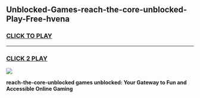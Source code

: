 
## Unblocked-Games-reach-the-core-unblocked-Play-Free-hvena
<h3>
<a href="https://premium76.site?title=reach-the-core-unblocked&ref=15A">CLICK TO PLAY</a></h3>
<hr>

<h3>
<a href="https://premium76.site?title=reach-the-core-unblocked&ref=15A">CLICK 2 PLAY</a>
  
</h3>

<a href="https://premium76.site?title=reach-the-core-unblocked&ref=15A"><img src="https://clearcache.store/games.png"></a>


**reach-the-core-unblocked games unblocked: Your Gateway to Fun and Accessible Online Gaming**
